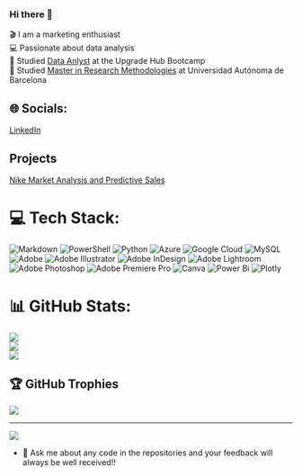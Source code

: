 ### Hi there 👋


🎬 I am a marketing enthusiast<br/>
💻 Passionate about data analysis<br/>
🧾 Studied [Data Anlyst](https://www.upgrade-hub.com/landing-pages/bootcampDataAnalytics/?utm_source=google-search&utm_medium=cpc&utm_campaign=Search_ES_Todos_Marca_GA-041&pkw=Upgrade%20hub&utm_term=Upgrade%20hub&matchtype=b&device=c&utm_content=693655344848&placement=&network=g&gad_source=1&gclid=Cj0KCQjwlZixBhCoARIsAIC745CCjdkEZg9F7dy8SNuTJFlsxkMqP-QttIVTOEOuvyBGgSdxbMflOZoaAna6EALw_wcB) at the Upgrade Hub Bootcamp<br/>
🧾 Studied [Master in Research Methodologies](https://www.uab.cat/web/estudiar/la-oferta-de-masteres-oficiales/informacion-general/investigacion-en-educacion-1096480309770.html?param1=1345648391191) at Universidad Autónoma de Barcelona



## 🌐 Socials:
[LinkedIn](https://www.linkedin.com/in/alejandra-dentice/)

## Projects
[Nike Market Analysis and Predictive Sales ](https://github.com/AleDV89/Nike-Marketing-Analytics)

# 💻 Tech Stack:
![Markdown](https://img.shields.io/badge/markdown-%23000000.svg?style=for-the-badge&logo=markdown&logoColor=white) ![PowerShell](https://img.shields.io/badge/PowerShell-%235391FE.svg?style=for-the-badge&logo=powershell&logoColor=white) ![Python](https://img.shields.io/badge/python-3670A0?style=for-the-badge&logo=python&logoColor=ffdd54) ![Azure](https://img.shields.io/badge/azure-%230072C6.svg?style=for-the-badge&logo=microsoftazure&logoColor=white) ![Google Cloud](https://img.shields.io/badge/GoogleCloud-%234285F4.svg?style=for-the-badge&logo=google-cloud&logoColor=white) ![MySQL](https://img.shields.io/badge/mysql-%2300000f.svg?style=for-the-badge&logo=mysql&logoColor=white) ![Adobe](https://img.shields.io/badge/adobe-%23FF0000.svg?style=for-the-badge&logo=adobe&logoColor=white) ![Adobe Illustrator](https://img.shields.io/badge/adobe%20illustrator-%23FF9A00.svg?style=for-the-badge&logo=adobe%20illustrator&logoColor=white) ![Adobe InDesign](https://img.shields.io/badge/Adobe%20InDesign-49021F?style=for-the-badge&logo=adobeindesign&logoColor=FF3366) ![Adobe Lightroom](https://img.shields.io/badge/Adobe%20Lightroom-31A8FF.svg?style=for-the-badge&logo=Adobe%20Lightroom&logoColor=white) ![Adobe Photoshop](https://img.shields.io/badge/adobe%20photoshop-%2331A8FF.svg?style=for-the-badge&logo=adobe%20photoshop&logoColor=white) ![Adobe Premiere Pro](https://img.shields.io/badge/Adobe%20Premiere%20Pro-9999FF.svg?style=for-the-badge&logo=Adobe%20Premiere%20Pro&logoColor=white) ![Canva](https://img.shields.io/badge/Canva-%2300C4CC.svg?style=for-the-badge&logo=Canva&logoColor=white) ![Power Bi](https://img.shields.io/badge/power_bi-F2C811?style=for-the-badge&logo=powerbi&logoColor=black) ![Plotly](https://img.shields.io/badge/Plotly-%233F4F75.svg?style=for-the-badge&logo=plotly&logoColor=white)
# 📊 GitHub Stats:
![](https://github-readme-stats.vercel.app/api?username=AleDV89&theme=dark&hide_border=false&include_all_commits=false&count_private=false)<br/>
![](https://github-readme-streak-stats.herokuapp.com/?user=AleDV89&theme=dark&hide_border=false)<br/>
![](https://github-readme-stats.vercel.app/api/top-langs/?username=AleDV89&theme=dark&hide_border=false&include_all_commits=false&count_private=false&layout=compact)

## 🏆 GitHub Trophies
![](https://github-profile-trophy.vercel.app/?username=AleDV89&theme=radical&no-frame=false&no-bg=false&margin-w=4)

---
[![](https://visitcount.itsvg.in/api?id=AleDV89&icon=0&color=0)](https://visitcount.itsvg.in)

<!-- Proudly created with GPRM ( https://gprm.itsvg.in ) -->
- 💬 Ask me about any code in the repositories and your feedback will always be well received!!
